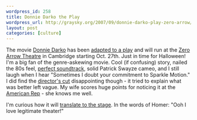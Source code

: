 ```yaml
--- 
wordpress_id: 258
title: Donnie Darko the Play
wordpress_url: http://graysky.org/2007/09/donnie-darko-play-zero-arrow/
layout: post
categories: [culture]
---
```

The movie <a href="http://www.imdb.com/title/tt0246578/">Donnie Darko</a> has been <a href="http://www.amrep.org/darko/">adapted to a play</a> and will run at the <a href="http://www.amrep.org/venues/zarrow/">Zero Arrow Theatre</a> in Cambridge starting Oct. 27th. Just in time for Halloween! I'm a big fan of the genre-askewing movie. Cool (if confusing) story, nailed the 80s feel, <a href="http://en.wikipedia.org/wiki/Donnie_Darko_(soundtrack)">perfect soundtrack</a>, solid Patrick Swayze cameo, and I still laugh when I hear "Sometimes I doubt your commitment to Sparkle Motion." I did find the <a href="http://www.imdb.com/name/nm0446819/">director's cut</a> disappointing though - it tried to explain what was better left vague. My wife scores huge points for noticing it at the <a href="http://www.amrep.org/">American Rep</a> - she knows me well. 

I'm curious how it will <a href="http://en.wikipedia.org/wiki/Donnie_Darko#Donnie_Darko_on_the_Stage">translate to the stage</a>. In the words of Homer: "Ooh I love legitimate theater!"

